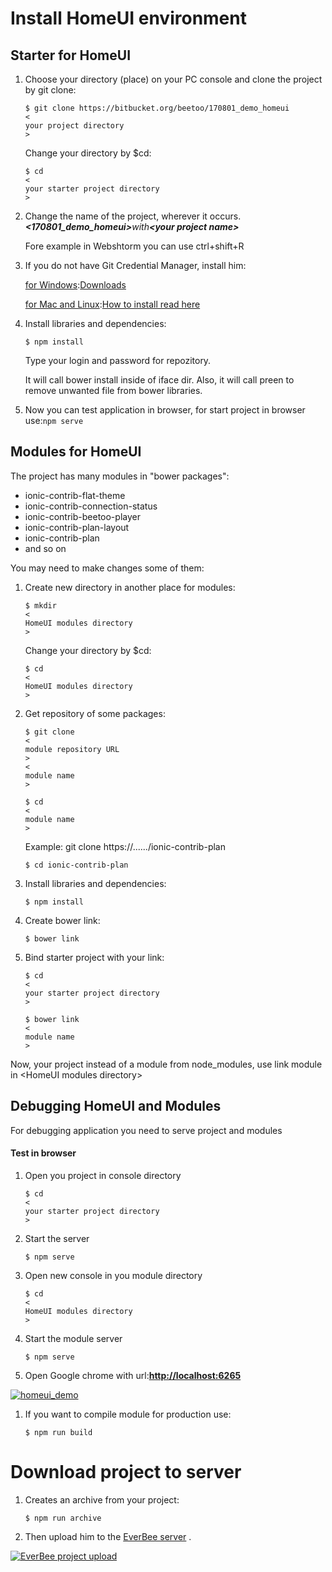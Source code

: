 # Install HomeUI environment

## Starter for HomeUI

1. Choose your directory \(place\) on your PC console and clone the project by git clone:

   ```
   $ git clone https://bitbucket.org/beetoo/170801_demo_homeui 
   <
   your project directory
   >
   ```

   Change your directory by $cd:

   ```
   $ cd 
   <
   your starter project directory
   >
   ```

2. Change the name of the project, wherever it occurs._**&lt;170801\_demo\_homeui&gt;**_with_**&lt;your project name&gt;**_

   Fore example in Webshtorm you can use ctrl+shift+R

3. If you do not have Git Credential Manager, install him:

   [for Windows](https://github.com/Microsoft/Git-Credential-Manager-for-Windows):[Downloads](https://github.com/Microsoft/Git-Credential-Manager-for-Windows/releases/tag/v1.12.0)

   [for Mac and Linux](https://github.com/Microsoft/Git-Credential-Manager-for-Mac-and-Linux):[How to install read here](https://github.com/Microsoft/Git-Credential-Manager-for-Mac-and-Linux/blob/master/Install.md)

4. Install libraries and dependencies:

   ```
   $ npm install
   ```

   Type your login and password for repozitory.

   It will call bower install inside of iface dir. Also, it will call preen to remove unwanted file from bower libraries.

5. Now you can test application in browser, for start project in browser use:`npm serve`

## Modules for HomeUI

The project has many modules in "bower packages":

* ionic-contrib-flat-theme
* ionic-contrib-connection-status
* ionic-contrib-beetoo-player
* ionic-contrib-plan-layout
* ionic-contrib-plan
* and so on

You may need to make changes some of them:

1. Create new directory in another place for modules:

   ```
   $ mkdir 
   <
   HomeUI modules directory
   >
   ```

   Change your directory by $cd:

   ```
   $ cd 
   <
   HomeUI modules directory
   >
   ```

2. Get repository of some packages:

   ```
   $ git clone 
   <
   module repository URL
   >
   <
   module name
   >

   $ cd 
   <
   module name
   >
   ```

   Example: git clone https://....../ionic-contrib-plan

   ```
   $ cd ionic-contrib-plan  

   ```

3. Install libraries and dependencies:

   ```
   $ npm install
   ```

4. Create bower link:

   ```
   $ bower link
   ```

5. Bind starter project with your link:

   ```
   $ cd 
   <
   your starter project directory
   >

   $ bower link 
   <
   module name
   >
   ```

Now, your project instead of a module from node\_modules, use link module in &lt;HomeUI modules directory&gt;

## Debugging HomeUI and Modules

For debugging application you need to serve project and modules

#### Test in browser

1. Open you project in console directory

   ```
   $ cd 
   <
   your starter project directory
   >
   ```

2. Start the server

   ```
   $ npm serve
   ```

3. Open new console in you module directory

   ```
   $ cd 
   <
   HomeUI modules directory
   >
   ```

4. Start the module server

   ```
   $ npm serve
   ```

5. Open Google chrome with url:[**http://localhost:6265**](http://localhost:6265/)

[![](https://camo.githubusercontent.com/1edbd1452dc9bcdfd892687fc45c0e075c895a23/687474703a2f2f626565746f6f2e72752f696d616765732f686f6d6575695f64656d6f2e676966 "homeui\_demo")](https://camo.githubusercontent.com/1edbd1452dc9bcdfd892687fc45c0e075c895a23/687474703a2f2f626565746f6f2e72752f696d616765732f686f6d6575695f64656d6f2e676966)

1. If you want to compile module for production use:

   ```
   $ npm run build
   ```

# Download project to server

1. Creates an archive from your project:
   ```
   $ npm run archive
   ```
2. Then upload him to the
   [EverBee server](http://everbee.beetoo.me/projects)
   .

[![](https://camo.githubusercontent.com/2255dd33fd78eb1a5b45da6c0eb670a2eef666b0/687474703a2f2f626565746f6f2e72752f696d616765732f657665726265655f70726f6a6563745f636172645f69666163652e706e67 "EverBee project upload")](https://camo.githubusercontent.com/2255dd33fd78eb1a5b45da6c0eb670a2eef666b0/687474703a2f2f626565746f6f2e72752f696d616765732f657665726265655f70726f6a6563745f636172645f69666163652e706e67)

